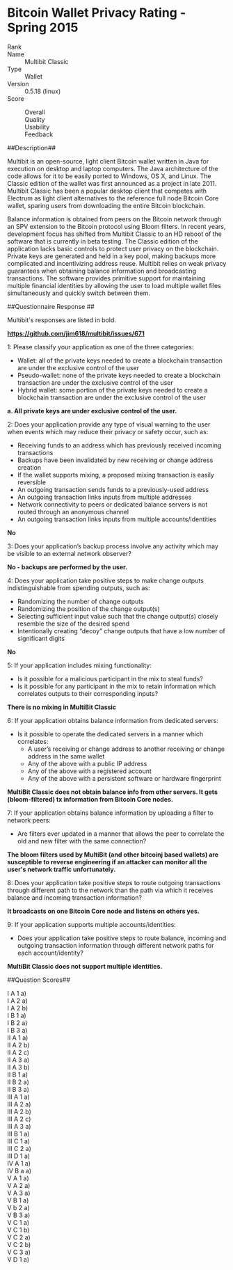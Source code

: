 Bitcoin Wallet Privacy Rating - Spring 2015
============================================

<dl>
    <dt>Rank</dt>
    <dd></dd>
    <dt>Name</dt>
    <dd>Multibit Classic</dd>
    <dt>Type</dt>
    <dd>Wallet</dd>
    <dt>Version</dt>
    <dd>0.5.18 (linux)</dd>
    <dt>Score</dt>
    <dd>
        <dl>
            <dt>Overall</dt>
            <dd></dd>
            <dt>Quality</dt>
            <dd></dd>
            <dt>Usability</dt>
            <dd></dd>
            <dt>Feedback</dt>
            <dd></dd>
        </dl>
    </dd>
</dl>

##Description##

Multibit is an open-source, light client Bitcoin wallet written in Java for execution on desktop and laptop computers. The Java architecture of the code allows for it to be easily ported to Windows, OS X, and Linux. The Classic edition of the wallet was first announced as a project in late 2011. Multibit Classic has been a popular desktop client that competes with Electrum as light client alternatives to the reference full node Bitcoin Core wallet, sparing users from downloading the entire Bitcoin blockchain.

Balance information is obtained from peers on the Bitcoin network through an SPV extension to the Bitcoin protocol using Bloom filters. In recent years, development focus has shifted from Multibit Classic to an HD reboot of the software that is currently in beta testing. The Classic edition of the application lacks basic controls to protect user privacy on the blockchain. Private keys are generated and held in a key pool, making backups more complicated and incentivizing address reuse. Multibit relies on weak privacy guarantees when obtaining balance information and broadcasting transactions. The software provides primitive support for maintaining multiple financial identities by allowing the user to load multiple wallet files simultaneously and quickly switch between them.

##Questionnaire Response ##

Multibit's responses are listed in bold.

**https://github.com/jim618/multibit/issues/671**

1: Please classify your application as one of the three categories:
  * Wallet: all of the private keys needed to create a blockchain transaction are under the exclusive control of the user
  * Pseudo-wallet: none of the private keys needed to create a blockchain transaction are under the exclusive control of the user
  * Hybrid wallet: some portion of the private keys needed to create a blockchain transaction are under the exclusive control of the user

**a. All private keys are under exclusive control of the user.**

2: Does your application provide any type of visual warning to the user when events which may reduce their privacy or safety occur, such as:
  * Receiving funds to an address which has previously received incoming transactions
  * Backups have been invalidated by new receiving or change address creation
  * If the wallet supports mixing, a proposed mixing transaction is easily reversible
  * An outgoing transaction sends funds to a previously-used address
  * An outgoing transaction links inputs from multiple addresses
  * Network connectivity to peers or dedicated balance servers is not routed through an anonymous channel
  * An outgoing transaction links inputs from multiple accounts/identities

**No**

3: Does your application’s backup process involve any activity which may be visible to an external network observer?

**No - backups are performed by the user.**

4: Does your application take positive steps to make change outputs indistinguishable from spending outputs, such as:
  * Randomizing the number of change outputs
  * Randomizing the position of the change output(s)
  * Selecting sufficient input value such that the change output(s) closely resemble the size of the desired spend
  * Intentionally creating “decoy” change outputs that have a low number of significant digits

**No**

5: If your application includes mixing functionality:
  * Is it possible for a malicious participant in the mix to steal funds?
  * Is it possible for any participant in the mix to retain information which correlates outputs to their corresponding inputs?

**There is no mixing in MultiBit Classic**

6: If your application obtains balance information from dedicated servers:
  * Is it possible to operate the dedicated servers in a manner which correlates:
    * A user’s receiving or change address to another receiving or change address in the same wallet
    * Any of the above with a public IP address
    * Any of the above with a registered account 
    * Any of the above with a persistent software or hardware fingerprint

**MultiBit Classic does not obtain balance info from other servers. It gets (bloom-filtered) tx information from Bitcoin Core nodes.**

7: If your application obtains balance information by uploading a filter to network peers:
  * Are filters ever updated in a manner that allows the peer to correlate the old and new filter with the same connection?

**The bloom filters used by MultiBit (and other bitcoinj based wallets) are susceptible to reverse engineering if an attacker can monitor all the user's network traffic unfortunately.**

8: Does your application take positive steps to route outgoing transactions through different path to the network than the path via which it receives balance and incoming transaction information?

**It broadcasts on one Bitcoin Core node and listens on others yes.**

9: If your application supports multiple accounts/identities:
  * Does your application take positive steps to route balance, incoming and outgoing transaction information through different network paths for each account/identity?

**MultiBit Classic does not support multiple identities.**

##Question Scores##

<dl>
    <dt>I A 1 a)</dt>
    <dd></dd>
    <dt>I A 2 a)</dt>
    <dd></dd>
    <dt>I A 2 b)</dt>
    <dd></dd>
    <dt>I B 1 a)</dt>
    <dd></dd>
    <dt>I B 2 a)</dt>
    <dd></dd>
    <dt>I B 3 a)</dt>
    <dd></dd>
    <dt>II A 1 a)</dt>
    <dd></dd>
    <dt>II A 2 b)</dt>
    <dd></dd>
    <dt>II A 2 c)</dt>
    <dd></dd>
    <dt>II A 3 a)</dt>
    <dd></dd>
    <dt>II A 3 b)</dt>
    <dd></dd>
    <dt>II B 1 a)</dt>
    <dd></dd>
    <dt>II B 2 a)</dt>
    <dd></dd>
    <dt>II B 3 a)</dt>
    <dd></dd>
    <dt>III A 1 a)</dt>
    <dd></dd>
    <dt>III A 2 a)</dt>
    <dd></dd>
    <dt>III A 2 b)</dt>
    <dd></dd>
    <dt>III A 2 c)</dt>
    <dd></dd>
    <dt>III A 3 a)</dt>
    <dd></dd>
    <dt>III B 1 a)</dt>
    <dd></dd>
    <dt>III C 1 a)</dt>
    <dd></dd>
    <dt>III C 2 a)</dt>
    <dd></dd>
    <dt>III D 1 a)</dt>
    <dd></dd>
    <dt>IV A 1 a)</dt>
    <dd></dd>
    <dt>IV B a a)</dt>
    <dd></dd>
    <dt>V A 1 a)</dt>
    <dd></dd>
    <dt>V A 2 a)</dt>
    <dd></dd>
    <dt>V A 3 a)</dt>
    <dd></dd>
    <dt>V B 1 a)</dt>
    <dd></dd>
    <dt>V b 2 a)</dt>
    <dd></dd>
    <dt>V B 3 a)</dt>
    <dd></dd>
    <dt>V C 1 a)</dt>
    <dd></dd>
    <dt>V C 1 b)</dt>
    <dd></dd>
    <dt>V C 2 a)</dt>
    <dd></dd>
    <dt>V C 2 b)</dt>
    <dd></dd>
    <dt>V C 3 a)</dt>
    <dd></dd>
    <dt>V D 1 a)</dt>
    <dd></dd>
</dl>
